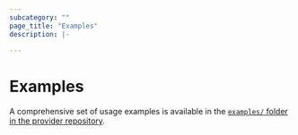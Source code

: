 ```yaml
---
subcategory: ""
page_title: "Examples"
description: |-
    
---
```


# Examples

A comprehensive set of usage examples is available in the [`examples/` folder in the provider repository](https://github.com/neuspaces/terraform-provider-system/tree/main/examples).